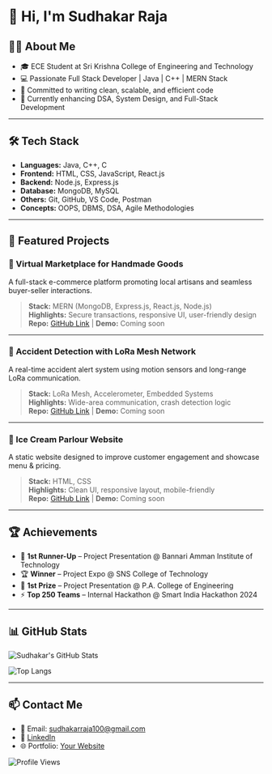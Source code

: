 # 👋 Hi, I'm Sudhakar Raja

## 👨‍💻 About Me
- 🎓 ECE Student at Sri Krishna College of Engineering and Technology
- 💻 Passionate Full Stack Developer | Java | C++ | MERN Stack
- 📌 Committed to writing clean, scalable, and efficient code
- 🌱 Currently enhancing DSA, System Design, and Full-Stack Development

---

## 🛠️ Tech Stack
- **Languages:** Java, C++, C
- **Frontend:** HTML, CSS, JavaScript, React.js
- **Backend:** Node.js, Express.js
- **Database:** MongoDB, MySQL
- **Others:** Git, GitHub, VS Code, Postman
- **Concepts:** OOPS, DBMS, DSA, Agile Methodologies

---

## 📂 Featured Projects

### 🛒 Virtual Marketplace for Handmade Goods
A full-stack e-commerce platform promoting local artisans and seamless buyer-seller interactions.

> **Stack:** MERN (MongoDB, Express.js, React.js, Node.js)  
> **Highlights:** Secure transactions, responsive UI, user-friendly design  
> **Repo:** [GitHub Link](#) | **Demo:** Coming soon

---

### 🚗 Accident Detection with LoRa Mesh Network
A real-time accident alert system using motion sensors and long-range LoRa communication.

> **Stack:** LoRa Mesh, Accelerometer, Embedded Systems  
> **Highlights:** Wide-area communication, crash detection logic  
> **Repo:** [GitHub Link](#) | **Demo:** Coming soon

---

### 🍦 Ice Cream Parlour Website
A static website designed to improve customer engagement and showcase menu & pricing.

> **Stack:** HTML, CSS  
> **Highlights:** Clean UI, responsive layout, mobile-friendly  
> **Repo:** [GitHub Link](#) | **Demo:** Coming soon

---

## 🏆 Achievements
- 🥈 **1st Runner-Up** – Project Presentation @ Bannari Amman Institute of Technology
- 🏆 **Winner** – Project Expo @ SNS College of Technology
- 🥇 **1st Prize** – Project Presentation @ P.A. College of Engineering
- ⚡ **Top 250 Teams** – Internal Hackathon @ Smart India Hackathon 2024

---

## 📊 GitHub Stats

![Sudhakar's GitHub Stats](https://github-readme-stats.vercel.app/api?username=sudhakar-raja&show_icons=true&theme=radical)

![Top Langs](https://github-readme-stats.vercel.app/api/top-langs/?username=sudhakar-raja&layout=compact&theme=radical)

---

## 📫 Contact Me
- 📧 Email: sudhakarraja100@gmail.com  
- 🔗 [LinkedIn](https://www.linkedin.com/in/sudhakar-raja-n-p-/)  
- 🌐 Portfolio: [Your Website](#)

![Profile Views](https://komarev.com/ghpvc/?username=sudhakar-raja&color=blue)

